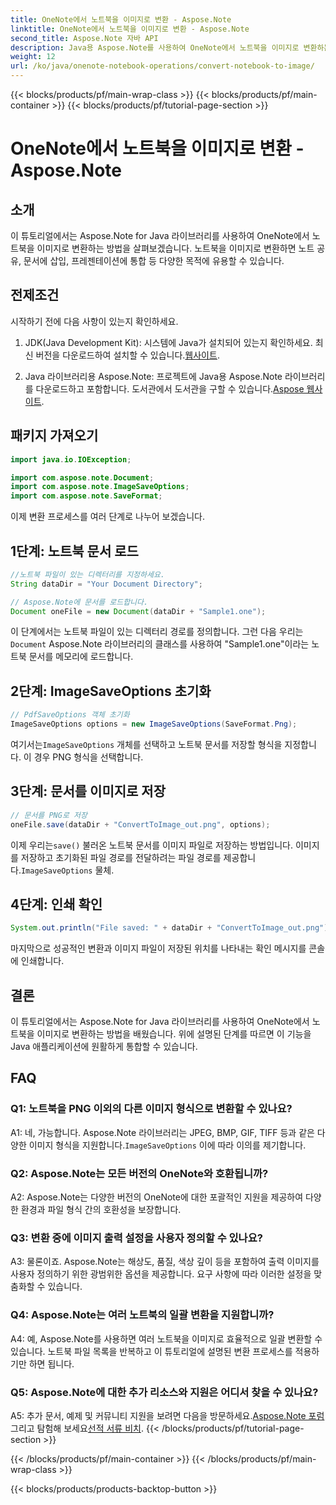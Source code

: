 ```yaml
---
title: OneNote에서 노트북을 이미지로 변환 - Aspose.Note
linktitle: OneNote에서 노트북을 이미지로 변환 - Aspose.Note
second_title: Aspose.Note 자바 API
description: Java용 Aspose.Note를 사용하여 OneNote에서 노트북을 이미지로 변환하는 방법을 알아보세요. 이 기능을 Java 애플리케이션에 쉽게 통합할 수 있습니다.
weight: 12
url: /ko/java/onenote-notebook-operations/convert-notebook-to-image/
---
```


{{< blocks/products/pf/main-wrap-class >}}
{{< blocks/products/pf/main-container >}}
{{< blocks/products/pf/tutorial-page-section >}}

# OneNote에서 노트북을 이미지로 변환 - Aspose.Note

## 소개

이 튜토리얼에서는 Aspose.Note for Java 라이브러리를 사용하여 OneNote에서 노트북을 이미지로 변환하는 방법을 살펴보겠습니다. 노트북을 이미지로 변환하면 노트 공유, 문서에 삽입, 프레젠테이션에 통합 등 다양한 목적에 유용할 수 있습니다.

## 전제조건

시작하기 전에 다음 사항이 있는지 확인하세요.

1.  JDK(Java Development Kit): 시스템에 Java가 설치되어 있는지 확인하세요. 최신 버전을 다운로드하여 설치할 수 있습니다.[웹사이트](https://www.oracle.com/java/technologies/javase-jdk15-downloads.html).

2.  Java 라이브러리용 Aspose.Note: 프로젝트에 Java용 Aspose.Note 라이브러리를 다운로드하고 포함합니다. 도서관에서 도서관을 구할 수 있습니다.[Aspose 웹사이트](https://releases.aspose.com/note/java/).

## 패키지 가져오기

```java
import java.io.IOException;

import com.aspose.note.Document;
import com.aspose.note.ImageSaveOptions;
import com.aspose.note.SaveFormat;
```

이제 변환 프로세스를 여러 단계로 나누어 보겠습니다.

## 1단계: 노트북 문서 로드

```java
//노트북 파일이 있는 디렉터리를 지정하세요.
String dataDir = "Your Document Directory";

// Aspose.Note에 문서를 로드합니다.
Document oneFile = new Document(dataDir + "Sample1.one");
```

 이 단계에서는 노트북 파일이 있는 디렉터리 경로를 정의합니다. 그런 다음 우리는`Document` Aspose.Note 라이브러리의 클래스를 사용하여 "Sample1.one"이라는 노트북 문서를 메모리에 로드합니다.

## 2단계: ImageSaveOptions 초기화

```java
// PdfSaveOptions 객체 초기화
ImageSaveOptions options = new ImageSaveOptions(SaveFormat.Png);
```

 여기서는`ImageSaveOptions` 개체를 선택하고 노트북 문서를 저장할 형식을 지정합니다. 이 경우 PNG 형식을 선택합니다.

## 3단계: 문서를 이미지로 저장

```java
// 문서를 PNG로 저장
oneFile.save(dataDir + "ConvertToImage_out.png", options);
```

 이제 우리는`save()` 불러온 노트북 문서를 이미지 파일로 저장하는 방법입니다. 이미지를 저장하고 초기화된 파일 경로를 전달하려는 파일 경로를 제공합니다.`ImageSaveOptions` 물체.

## 4단계: 인쇄 확인

```java
System.out.println("File saved: " + dataDir + "ConvertToImage_out.png");
```

마지막으로 성공적인 변환과 이미지 파일이 저장된 위치를 나타내는 확인 메시지를 콘솔에 인쇄합니다.

## 결론

이 튜토리얼에서는 Aspose.Note for Java 라이브러리를 사용하여 OneNote에서 노트북을 이미지로 변환하는 방법을 배웠습니다. 위에 설명된 단계를 따르면 이 기능을 Java 애플리케이션에 원활하게 통합할 수 있습니다.

## FAQ

### Q1: 노트북을 PNG 이외의 다른 이미지 형식으로 변환할 수 있나요?

 A1: 네, 가능합니다. Aspose.Note 라이브러리는 JPEG, BMP, GIF, TIFF 등과 같은 다양한 이미지 형식을 지원합니다.`ImageSaveOptions` 이에 따라 이의를 제기합니다.

### Q2: Aspose.Note는 모든 버전의 OneNote와 호환됩니까?

A2: Aspose.Note는 다양한 버전의 OneNote에 대한 포괄적인 지원을 제공하여 다양한 환경과 파일 형식 간의 호환성을 보장합니다.

### Q3: 변환 중에 이미지 출력 설정을 사용자 정의할 수 있나요?

A3: 물론이죠. Aspose.Note는 해상도, 품질, 색상 깊이 등을 포함하여 출력 이미지를 사용자 정의하기 위한 광범위한 옵션을 제공합니다. 요구 사항에 따라 이러한 설정을 맞춤화할 수 있습니다.

### Q4: Aspose.Note는 여러 노트북의 일괄 변환을 지원합니까?

A4: 예, Aspose.Note를 사용하면 여러 노트북을 이미지로 효율적으로 일괄 변환할 수 있습니다. 노트북 파일 목록을 반복하고 이 튜토리얼에 설명된 변환 프로세스를 적용하기만 하면 됩니다.

### Q5: Aspose.Note에 대한 추가 리소스와 지원은 어디서 찾을 수 있나요?

 A5: 추가 문서, 예제 및 커뮤니티 지원을 보려면 다음을 방문하세요.[Aspose.Note 포럼](https://forum.aspose.com/c/note/28) 그리고 탐험해 보세요[선적 서류 비치](https://reference.aspose.com/note/java/).
{{< /blocks/products/pf/tutorial-page-section >}}

{{< /blocks/products/pf/main-container >}}
{{< /blocks/products/pf/main-wrap-class >}}

{{< blocks/products/products-backtop-button >}}
